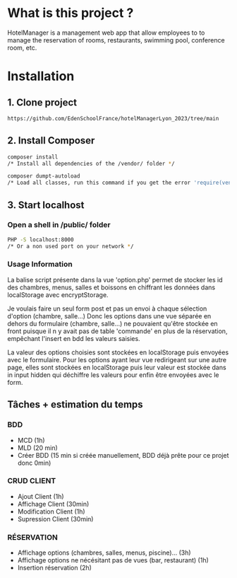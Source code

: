 # What is this project ?

HotelManager is a management web app that allow employees to to manage the reservation of rooms, restaurants, swimming pool, conference room, etc.

# Installation

## 1. Clone project

```bash
https://github.com/EdenSchoolFrance/hotelManagerLyon_2023/tree/main
```
## 2. Install Composer
```bash
composer install
/* Install all dependencies of the /vendor/ folder */
```
```bash
composer dumpt-autoload
/* Load all classes, run this command if you get the error 'require(vendor/autoload.php): failed to open stream' */
```

## 3. Start localhost
### Open a shell in /public/ folder
```bash
PHP -S localhost:8000
/* Or a non used port on your network */
```

### Usage Information
La balise script présente dans la vue 'option.php' permet de stocker les id des chambres, menus, salles et boissons en chiffrant les données dans localStorage avec encryptStorage.

Je voulais faire un seul form post et pas un envoi à chaque sélection d'option (chambre, salle...)
Donc les options dans une vue séparée en dehors du formulaire (chambre, salle...) ne pouvaient qu'être stockée en front puisque il n y avait pas de table 'commande' en plus de la réservation, empêchant l'insert en bdd les valeurs saisies.

La valeur des options choisies sont stockées en localStorage puis envoyées avec le formulaire.
Pour les options ayant leur vue redirigeant sur une autre page, elles sont stockées en localStorage puis leur valeur est stockée dans in input hidden qui déchiffre les valeurs pour enfin être envoyées avec le form.

## Tâches + estimation du temps
### BDD
- MCD (1h)
- MLD (20 min)
- Créer BDD (15 min si créée manuellement, BDD déjà prête pour ce projet donc 0min)

### CRUD CLIENT
- Ajout Client (1h)
- Affichage Client (30min)
- Modification Client (1h)
- Supression Client (30min)

### RÉSERVATION
- Affichage options (chambres, salles, menus, piscine)... (3h)
- Affichage options ne nécésitant pas de vues (bar, restaurant) (1h)
- Insertion réservation (2h)
